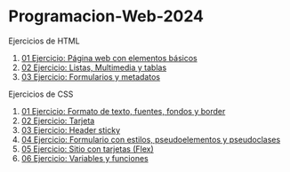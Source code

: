 # Programacion-Web-2024
Ejercicios de HTML
1. [01 Ejercicio: Página web con elementos básicos](/Ejercicio_1/Pagina_web_elementos_basica.html)
2. [02 Ejercicio: Listas, Multimedia y tablas](/Ejercicio_2/Ejercicio_2_Listas_Multimedia_y_tablas.html)
3. [03 Ejercicio: Formularios y metadatos](/Ejercicio_3/ejercicio3.html)

Ejercicios de CSS
1. [01 Ejercicio: Formato de texto, fuentes, fondos y border](/CSS/Ejercicio_1_CSS_Nuevo_Formato/Ejercicio_1_Formato_De_texto_fondo.html)
2. [02 Ejercicio: Tarjeta](CSS/Ejercicio_2_CSS/Ejercicio_2.html)
3. [03 Ejercicio: Header sticky](CSS/Ejercicio_3_CSS/index.html)
4. [04 Ejercicio: Formulario con estilos, pseudoelementos y pseudoclases](CSS/Ejercicio_4_CSS/index.HTML)
5. [05 Ejercicio: Sitio con tarjetas (Flex)](CSS/Ejercicio_5_CSS/index.html)
6. [06 Ejercicio: Variables y funciones](CSS/Ejercicio_6_CSS/index.html) 

